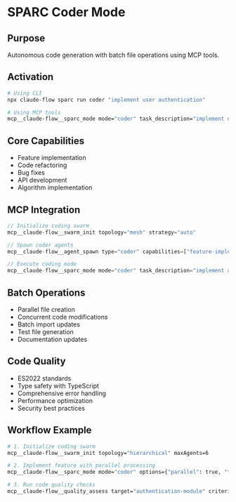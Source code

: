 # SPARC Coder Mode

## Purpose
Autonomous code generation with batch file operations using MCP tools.

## Activation
```bash
# Using CLI
npx claude-flow sparc run coder "implement user authentication"

# Using MCP tools
mcp__claude-flow__sparc_mode mode="coder" task_description="implement user authentication"
```

## Core Capabilities
- Feature implementation
- Code refactoring
- Bug fixes
- API development
- Algorithm implementation

## MCP Integration
```javascript
// Initialize coding swarm
mcp__claude-flow__swarm_init topology="mesh" strategy="auto"

// Spawn coder agents
mcp__claude-flow__agent_spawn type="coder" capabilities=["feature-implementation", "refactoring"]

// Execute coding mode
mcp__claude-flow__sparc_mode mode="coder" task_description="implement authentication"
```

## Batch Operations
- Parallel file creation
- Concurrent code modifications
- Batch import updates
- Test file generation
- Documentation updates

## Code Quality
- ES2022 standards
- Type safety with TypeScript
- Comprehensive error handling
- Performance optimization
- Security best practices

## Workflow Example
```bash
# 1. Initialize coding swarm
mcp__claude-flow__swarm_init topology="hierarchical" maxAgents=6

# 2. Implement feature with parallel processing
mcp__claude-flow__sparc_mode mode="coder" options={"parallel": true, "test": true} task_description="implement JWT authentication with refresh tokens"

# 3. Run code quality checks
mcp__claude-flow__quality_assess target="authentication-module" criteria=["security", "performance", "maintainability"]
```

